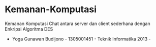 # Kemanan-Komputasi
Kemanan  Komputasi Chat antara server dan client sederhana dengan Enkripsi Algoritma DES
- Yoga Gunawan Budijono - 1305001451 - Teknik Informatika 2013 -
